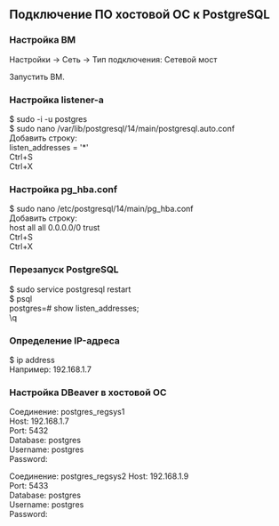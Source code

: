 ## Подключение ПО хостовой ОС к PostgreSQL ##

### Настройка ВМ ###
Настройки -> Сеть -> Тип подключения: Сетевой мост  

Запустить ВМ.  

### Настройка listener-а ###
$ sudo -i -u postgres  
$ sudo nano /var/lib/postgresql/14/main/postgresql.auto.conf   
Добавить строку:  
listen_addresses = '*'  
Ctrl+S  
Ctrl+X  

### Настройка pg_hba.conf ###
$ sudo nano /etc/postgresql/14/main/pg_hba.conf  
Добавить строку:  
host	all	all	0.0.0.0/0	trust  
Ctrl+S   
Ctrl+X  

### Перезапуск PostgreSQL ###
$ sudo service postgresql restart  
$ psql  
postgres=# show listen_addresses;  
\q  

### Определение IP-адреса ###
$ ip address  
Например: 192.168.1.7  

### Настройка DBeaver в хостовой ОС ###
Соединение: postgres_regsys1  
Host: 192.168.1.7  
Port: 5432  
Database: postgres  
Username: postgres  
Password: <password>  

Соединение: postgres_regsys2 
Host: 192.168.1.9  
Port: 5433  
Database: postgres  
Username: postgres  
Password: <password>  


 
